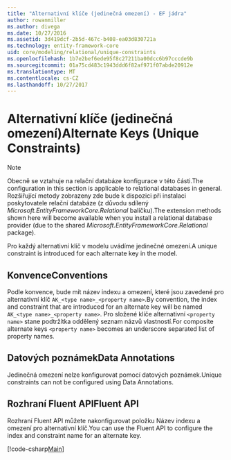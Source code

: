 ```yaml
---
title: "Alternativní klíče (jedinečná omezení) - EF jádra"
author: rowanmiller
ms.author: divega
ms.date: 10/27/2016
ms.assetid: 3d419dcf-2b5d-467c-b408-ea03d830721a
ms.technology: entity-framework-core
uid: core/modeling/relational/unique-constraints
ms.openlocfilehash: 1b7e2bef6ede95f8c27211ba00dcc6b97cccde9b
ms.sourcegitcommit: 01a75cd483c1943ddd6f82af971f07abde20912e
ms.translationtype: MT
ms.contentlocale: cs-CZ
ms.lasthandoff: 10/27/2017
---
```

# <a name="alternate-keys-unique-constraints"></a><span data-ttu-id="557f0-102">Alternativní klíče (jedinečná omezení)</span><span class="sxs-lookup"><span data-stu-id="557f0-102">Alternate Keys (Unique Constraints)</span></span>

> [!NOTE]  
> <span data-ttu-id="557f0-103">Obecně se vztahuje na relační databáze konfigurace v této části.</span><span class="sxs-lookup"><span data-stu-id="557f0-103">The configuration in this section is applicable to relational databases in general.</span></span> <span data-ttu-id="557f0-104">Rozšiřující metody zobrazeny zde bude k dispozici při instalaci poskytovatele relační databáze (z důvodu sdílený *Microsoft.EntityFrameworkCore.Relational* balíčku).</span><span class="sxs-lookup"><span data-stu-id="557f0-104">The extension methods shown here will become available when you install a relational database provider (due to the shared *Microsoft.EntityFrameworkCore.Relational* package).</span></span>

<span data-ttu-id="557f0-105">Pro každý alternativní klíč v modelu uvádíme jedinečné omezení.</span><span class="sxs-lookup"><span data-stu-id="557f0-105">A unique constraint is introduced for each alternate key in the model.</span></span>

## <a name="conventions"></a><span data-ttu-id="557f0-106">Konvence</span><span class="sxs-lookup"><span data-stu-id="557f0-106">Conventions</span></span>

<span data-ttu-id="557f0-107">Podle konvence, bude mít název indexu a omezení, které jsou zavedené pro alternativní klíč `AK_<type name>_<property name>`.</span><span class="sxs-lookup"><span data-stu-id="557f0-107">By convention, the index and constraint that are introduced for an alternate key will be named `AK_<type name>_<property name>`.</span></span> <span data-ttu-id="557f0-108">Pro složené klíče alternativní `<property name>` stane podtržítka oddělený seznam názvů vlastností.</span><span class="sxs-lookup"><span data-stu-id="557f0-108">For composite alternate keys `<property name>` becomes an underscore separated list of property names.</span></span>

## <a name="data-annotations"></a><span data-ttu-id="557f0-109">Datových poznámek</span><span class="sxs-lookup"><span data-stu-id="557f0-109">Data Annotations</span></span>

<span data-ttu-id="557f0-110">Jedinečná omezení nelze konfigurovat pomocí datových poznámek.</span><span class="sxs-lookup"><span data-stu-id="557f0-110">Unique constraints can not be configured using Data Annotations.</span></span>

## <a name="fluent-api"></a><span data-ttu-id="557f0-111">Rozhraní Fluent API</span><span class="sxs-lookup"><span data-stu-id="557f0-111">Fluent API</span></span>

<span data-ttu-id="557f0-112">Rozhraní Fluent API můžete nakonfigurovat položku Název indexu a omezení pro alternativní klíč.</span><span class="sxs-lookup"><span data-stu-id="557f0-112">You can use the Fluent API to configure the index and constraint name for an alternate key.</span></span>

[!code-csharp[Main](../../../../samples/core/Modeling/FluentAPI/Samples/Relational/AlternateKeyName.cs?name=Model&highlight=9)]
